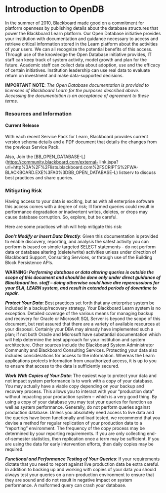 # Introduction to OpenDB
In the summer of 2010, Blackboard made good on a commitment for platform
openness by publishing details about the database structures that power the
Blackboard Learn platform. Our Open Database initiative provides your
institution with documentation and guidance necessary to access and retrieve
critical information stored in the Learn platform about the activities of your
users. We can all recognize the potential benefits of this access. Through use
of the knowledge the Open Database initiative provides, IT staff can keep
track of system activity, model growth and plan for the future. Academic staff
can collect data about adoption, use and the efficacy of certain initiatives.
Institution leadership can use real data to evaluate return on investment and
make data-supported decisions.

**IMPORTANT NOTE**: _The Open Database documentation is provided to licensees of Blackboard Learn for the purposes described above. Accessing the documentation is an acceptance of agreement to these terms._

### Resources and Information

#### Current Release

With each recent Service Pack for Learn, Blackboard provides current version
schema details and a PDF document that details the changes from the previous
Service Pack.

Also, Join the [BB_OPEN_DATABASE-L](https://community.blackboard.com/external-
link.jspa?url=http%3A%2F%2Flists.blackboard.com%2FSCRIPTS%2FWA-
BLACKBOARD.EXE%3FA0%3DBB_OPEN_DATABASE-L) listserv to discuss best practices
and share queries.

### Mitigating Risk

Having access to your data is exciting, but as with all enterprise software
this access comes with a degree of risk; Ill formed queries could result in
performance degradation or inadvertent writes, deletes, or drops may cause
database corruption. So, explore, but be careful.

Here are some practices which will help mitigate this risk:

**_Don’t Modify or Insert Data Directly_**: Given this documentation is provided to enable discovery, reporting, and analysis the safest activity you can perform is based on simple targeted SELECT statements - do not perform data or database altering (delete/write) activities unless under direction of Blackboard Support, Consulting Services, or through use of the Building Block Persistence APIs.

**WARNING: _Performing database or data altering queries is outside the scope of this document and should be done only under direct guidance of Blackboard Inc. staff – doing otherwise could have dire repercussions for your SLA, LEARN system, and result in extended periods of downtime to repair._**

**_Protect Your Data_**: Best practices set forth that any enterprise system be included in a backup/recovery strategy. Your Blackboard Learn system is no exception. Detailed coverage of the various means for managing backup and recovery for Oracle or Microsoft SQL Server is beyond the scope of this document, but rest assured that there are a variety of available resources at your disposal. Certainly your DBA may already have implemented such a plan; if not both Oracle and Microsoft have substantial documentation which will help determine the best approach for your institution and system architecture. Other sources include the Blackboard System Administrator Community and Blackboard Consulting Services. Protecting your data also includes considerations for access to the information. Whereas the Learn applications protects information from unauthorized access, it is up to you to ensure that access to the data is sufficiently secured.

**_Work With Copies of Your Data_**: The easiest way to protect your data and not impact system performance is to work with a copy of your database. You may actually have a viable copy depending on your backup and recovery process. This allows you to interact with your “production data” without impacting your production system – which is a very good thing. By using a copy of your database you may test your queries for function as well as system performance. Generally, do not perform queries against production database. Unless you absolutely need access to live data and the queries have been functionally and load tested, we recommend that you devise a method for regular replication of your production data to a “reporting” environment. The frequency of the copy process may be determined by your reporting requirements. If you are only collecting end-of-semester statistics, then replication once a term may be sufficient. If you are using the data for early intervention efforts, then daily copies may be required.

**_Functional and Performance Testing of Your Queries_**: If your requirements dictate that you need to report against live production data be extra careful. In addition to backing up and working with copies of your data you should always test your queries on a non-production environment to ensure that they are sound and do not result in negative impact on system performance. A malformed query can crash your database.

